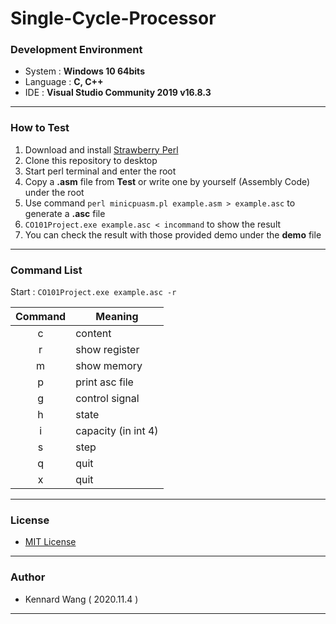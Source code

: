 # Single-Cycle-Processor

### Development Environment
+ System : **Windows 10 64bits**
+ Language : **C, C++**
+ IDE : **Visual Studio Community 2019 v16.8.3**
------

### How to Test
1. Download and install [Strawberry Perl](https://strawberryperl.com/)
2. Clone this repository to desktop
3. Start perl terminal and enter the root
4. Copy a **.asm** file from **Test** or write one by yourself (Assembly Code) under the root
5. Use command `perl minicpuasm.pl example.asm > example.asc` to generate a **.asc** file
6. `CO101Project.exe example.asc < incommand` to show the result
7. You can check the result with those provided demo under the **demo** file

------
### Command List
Start : `CO101Project.exe example.asc -r`

|Command|Meaning|
|:---:|---|
|c|content|
|r|show register|
|m|show memory|
|p|print asc file|
|g|control signal|
|h|state|
|i|capacity (in int 4)|
|s|step|
|q|quit|
|x|quit|

------

### License  
+ [MIT License](https://github.com/KennardWang/Single-Cycle-Processor/blob/master/LICENSE)
------

### Author
+ Kennard Wang ( 2020.11.4 )
------
